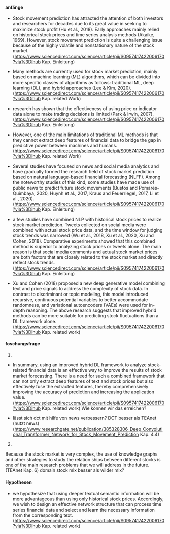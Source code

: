 #### anfänge
- Stock movement prediction has attracted the attention of both investors and researchers for decades due to its great value in seeking to maximize stock profit (Hu et al., 2018). Early approaches mainly relied on historical stock prices and time series analysis methods (Akaike, 1969). However, stock movement prediction is quite a challenging issue because of the highly volatile and nonstationary nature of the stock market.
(https://www.sciencedirect.com/science/article/pii/S0957417422006170?via%3Dihub Kap. Einleitung)

- Many methods are currently used for stock market prediction, mainly based on machine learning (ML) algorithms, which can be divided into more specific classes of algorithms as follows: traditional ML, deep learning (DL), and hybrid approaches (Lee & Kim, 2020).
(https://www.sciencedirect.com/science/article/pii/S0957417422006170?via%3Dihub Kap. related Work)

- research has shown that the effectiveness of using price or indicator data alone to make trading decisions is limited (Park & Irwin, 2007).
(https://www.sciencedirect.com/science/article/pii/S0957417422006170?via%3Dihub Kap. Einleitung)

- However, one of the main limitations of traditional ML methods is that they cannot extract deep features of financial data to bridge the gap in predictive power between machines and humans.
 (https://www.sciencedirect.com/science/article/pii/S0957417422006170?via%3Dihub Kap. related Work)

- Several studies have focused on news and social media analytics and have gradually formed the research field of stock market prediction based on natural language-based financial forecasting (NLFF). Among the noteworthy studies of this kind, some studies have made use of public news to predict future stock movements (Bustos and Pomares-Quimbaya, 2020, Huynh et al., 2017, Kraus and Feuerriegel, 2017, Li et al., 2020).
(https://www.sciencedirect.com/science/article/pii/S0957417422006170?via%3Dihub Kap. Einleitung)

- a few studies have combined NLP with historical stock prices to realize stock market prediction. Tweets collected on social media were combined with actual stock price data, and the time window for judging stock trends was narrowed (Wu et al., 2018, Xu et al., 2020, Xu and Cohen, 2018). Comparative experiments showed that this combined method is superior to analyzing stock prices or tweets alone. The main reason is that social media comments and actual stock market prices are both factors that are closely related to the stock market and directly reflect stock trends. 
(https://www.sciencedirect.com/science/article/pii/S0957417422006170?via%3Dihub Kap. Einleitung)

- Xu and Cohen (2018) proposed a new deep generative model combining text and price signals to address the complexity of stock data. In contrast to discriminant or topic modeling, this model introduced recursive, continuous potential variables to better accommodate randomness, and variational autoencoders (VAEs) were used for in-depth reasoning. The above research suggests that improved hybrid methods can be more suitable for predicting stock fluctuations than a DL framework alone.
(https://www.sciencedirect.com/science/article/pii/S0957417422006170?via%3Dihub Kap. related work)

#### foschungsfrage
1.
- In summary, using an improved hybrid DL framework to analyze stock-related financial data is an effective way to improve the results of stock market forecasting. There is a need for such a combined framework that can not only extract deep features of text and stock prices but also effectively fuse the extracted features, thereby comprehensively improving the accuracy of prediction and increasing the application value.
(https://www.sciencedirect.com/science/article/pii/S0957417422006170?via%3Dihub Kap. related work) 
Wie können wir das erreichen?

- lässt sich dct mit hilfe von news verbessern?
 DCT besser als TEAnet (nutzt news)
 (https://www.researchgate.net/publication/385328306_Deep_Convolutional_Transformer_Network_for_Stock_Movement_Prediction Kap. 4.4)
2. 
 Because the stock market is very complex,
 the use of knowledge graphs and other strategies to study the relation
ships between different stocks is one of the main research problems that
 we will address in the future.
 (TEAnet Kap. 6)
 domain stock mix besser als wilder mix?

#### Hypothesen
- we hypothesize that using deeper textual semantic information will be more advantageous than using only historical stock prices. Accordingly, we wish to design an effective network structure that can process time series financial data and select and learn the necessary information from the corresponding text.
(https://www.sciencedirect.com/science/article/pii/S0957417422006170?via%3Dihub Kap. related work) 